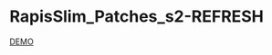 # RapisSlim_Patches_s2-REFRESH
<a href="https://marketing-webs.github.io/RapidSlim_Patches_s2-REFRESH">DEMO</a>